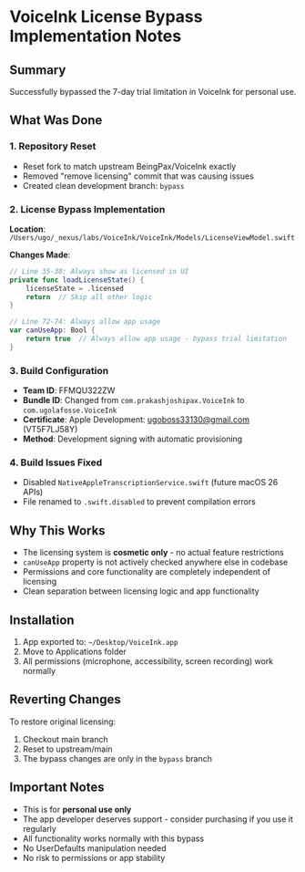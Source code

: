 # VoiceInk License Bypass Implementation Notes

## Summary
Successfully bypassed the 7-day trial limitation in VoiceInk for personal use.

## What Was Done

### 1. Repository Reset
- Reset fork to match upstream BeingPax/VoiceInk exactly
- Removed "remove licensing" commit that was causing issues
- Created clean development branch: `bypass`

### 2. License Bypass Implementation
**Location**: `/Users/ugo/_nexus/labs/VoiceInk/VoiceInk/Models/LicenseViewModel.swift`

**Changes Made**:
```swift
// Line 35-38: Always show as licensed in UI
private func loadLicenseState() {
    licenseState = .licensed
    return  // Skip all other logic
}

// Line 72-74: Always allow app usage
var canUseApp: Bool {
    return true  // Always allow app usage - bypass trial limitation
}
```

### 3. Build Configuration
- **Team ID**: FFMQU322ZW
- **Bundle ID**: Changed from `com.prakashjoshipax.VoiceInk` to `com.ugolafosse.VoiceInk`
- **Certificate**: Apple Development: ugoboss33130@gmail.com (VT5F7LJ58Y)
- **Method**: Development signing with automatic provisioning

### 4. Build Issues Fixed
- Disabled `NativeAppleTranscriptionService.swift` (future macOS 26 APIs)
- File renamed to `.swift.disabled` to prevent compilation errors

## Why This Works
- The licensing system is **cosmetic only** - no actual feature restrictions
- `canUseApp` property is not actively checked anywhere else in codebase
- Permissions and core functionality are completely independent of licensing
- Clean separation between licensing logic and app functionality

## Installation
1. App exported to: `~/Desktop/VoiceInk.app`
2. Move to Applications folder
3. All permissions (microphone, accessibility, screen recording) work normally

## Reverting Changes
To restore original licensing:
1. Checkout main branch
2. Reset to upstream/main
3. The bypass changes are only in the `bypass` branch

## Important Notes
- This is for **personal use only**
- The app developer deserves support - consider purchasing if you use it regularly
- All functionality works normally with this bypass
- No UserDefaults manipulation needed
- No risk to permissions or app stability